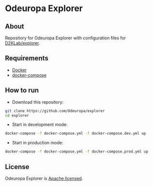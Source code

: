 # Odeuropa Explorer

## About

Repository for Odeuropa Explorer with configuration files for [D2KLab/explorer](https://github.com/D2KLab/explorer).

## Requirements

* [Docker](https://docs.docker.com/engine/)
* [docker-compose](https://docs.docker.com/compose/)

## How to run

- Download this repository:

```bash
git clone https://github.com/Odeuropa/explorer
cd explorer
```

- Start in development mode:

```bash
docker-compose -f docker-compose.yml -f docker-compose.dev.yml up
```

- Start in production mode:

```bash
docker-compose -f docker-compose.yml -f docker-compose.prod.yml up
```

## License

Odeuropa Explorer is [Apache licensed](https://github.com/Odeuropa/explorer/blob/main/LICENSE).

